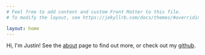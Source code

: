 ```yaml
---
# Feel free to add content and custom Front Matter to this file.
# To modify the layout, see https://jekyllrb.com/docs/themes/#overriding-theme-defaults

layout: home
---
```


Hi, I'm Justin! See the [about](/about/) page to find out more, or check out my
[github](https://github.com/jedevc).
